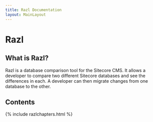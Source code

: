 ```yaml
---
title: Razl Documentation
layout: MainLayout
---
```

 
# Razl

## What is Razl?

Razl is a database comparison tool for the Sitecore CMS. It allows a developer to compare two different Sitecore databases and see the differences in each. A developer can then migrate changes from one database to the other.

## Contents

{% include razlchapters.html %}